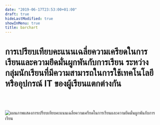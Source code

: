 ```yaml
---
date: "2019-06-17T23:53:00+01:00"
draft: true
hideLastModified: true
showInMenu: true
title: barchart
---
```


# การเปรียบเทียบคะแนนเฉลี่ยความเครียดในการเรียนและความยึดมั่นผูกพันกับการเรียน ระหว่างกลุ่มนักเรียนที่มีความสามารถในการใช้เทคโนโลยีหรืออุปกรณ์ IT ของผู้เรียนแตกต่างกัน
\
\
\
![แผนภาพแสดงการเปรียบเทียบคะแนนเฉลี่ยความเครียดในการเรียนและความยึดมั่นผูกพันกับการเรียน](/Users/nimkatavut/Documents/HR3/RawiwanHR3/images/Picture4.jpg)
